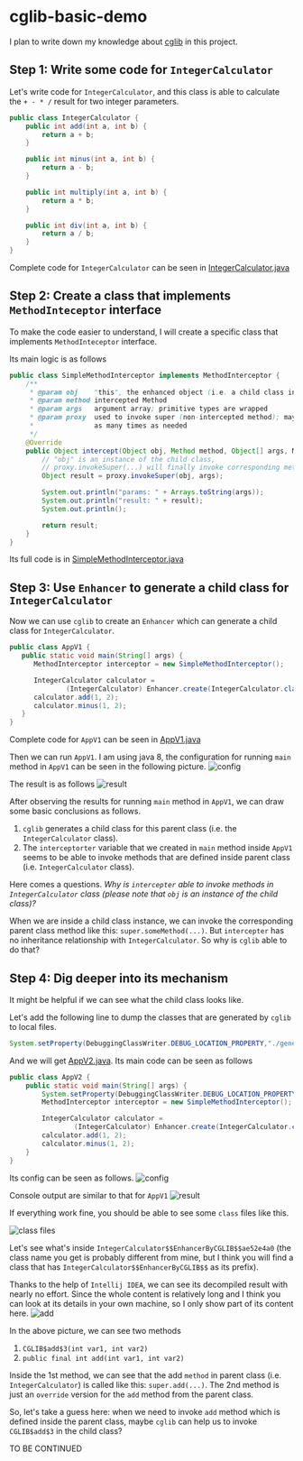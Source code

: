 # cglib-basic-demo

I plan to write down my knowledge about [cglib](https://github.com/cglib/cglib) in this project.

## Step 1: Write some code for `IntegerCalculator`

Let's write code for `IntegerCalculator`,
and this class is able to calculate the `+ - * /` result for two integer parameters.

```java
public class IntegerCalculator {
    public int add(int a, int b) {
        return a + b;
    }

    public int minus(int a, int b) {
        return a - b;
    }

    public int multiply(int a, int b) {
        return a * b;
    }

    public int div(int a, int b) {
        return a / b;
    }
}
```

Complete code for `IntegerCalculator` can be seen in
[IntegerCalculator.java](app/src/main/java/com/demo/cg/IntegerCalculator.java)

## Step 2: Create a class that implements `MethodInteceptor` interface

To make the code easier to understand,
I will create a specific class that implements `MethodInteceptor` interface.

Its main logic is as follows

```java
public class SimpleMethodInterceptor implements MethodInterceptor {
    /**
     * @param obj    "this", the enhanced object (i.e. a child class instance) 
     * @param method intercepted Method
     * @param args   argument array; primitive types are wrapped
     * @param proxy  used to invoke super (non-intercepted method); may be called
     *               as many times as needed
     */
    @Override
    public Object intercept(Object obj, Method method, Object[] args, MethodProxy proxy) throws Throwable {
        // "obj" is an instance of the child class,
        // proxy.invokeSuper(...) will finally invoke corresponding method in parent class (i.e. "IntegerCalculator" class)
        Object result = proxy.invokeSuper(obj, args);

        System.out.println("params: " + Arrays.toString(args));
        System.out.println("result: " + result);
        System.out.println();

        return result;
    }
}
```

Its full code is in [SimpleMethodInterceptor.java](app/src/main/java/com/demo/util/SimpleMethodInterceptor.java)

## Step 3: Use `Enhancer` to generate a child class for `IntegerCalculator`
Now we can use `cglib` to create an `Enhancer` which can generate a child class for `IntegerCalculator`.
```java
public class AppV1 {
   public static void main(String[] args) {
      MethodInterceptor interceptor = new SimpleMethodInterceptor();

      IntegerCalculator calculator =
              (IntegerCalculator) Enhancer.create(IntegerCalculator.class, interceptor);
      calculator.add(1, 2);
      calculator.minus(1, 2);
   }
}
```

Complete code for `AppV1` can be seen in
[AppV1.java](app/src/main/java/com/demo/AppV1.java)

Then we can run `AppV1`.
I am using java 8, the configuration for running `main` method in `AppV1` can be seen in the following picture.
![config](pic/AppV1.png)

The result is as follows
![result](pic/result.png)

After observing the results for running `main` method in `AppV1`,
we can draw some basic conclusions as follows.

1. `cglib` generates a child class for this parent class (i.e. the `IntegerCalculator` class).
2. The `interceptorter` variable that we created in `main` method inside `AppV1`
   seems to be able to invoke methods that are defined inside parent class (i.e. `IntegerCalculator` class).

Here comes a questions.
*Why is `intercepter` able to invoke methods in `IntegerCalculator` class (please note that `obj` is an
   instance of the child class)?*

When we are inside a child class instance, 
we can invoke the corresponding parent class method like this: `super.someMethod(...)`.
But `intercepter` has no inheritance relationship with `IntegerCalculator`. 
So why is `cglib` able to do that?

## Step 4: Dig deeper into its mechanism
It might be helpful if we can see what the child class looks like.

Let's add the following line to dump the classes that are generated by `cglib` to local files.

```java
System.setProperty(DebuggingClassWriter.DEBUG_LOCATION_PROPERTY,"./generated");
```

And we will get [AppV2.java](app/src/main/java/com/demo/AppV2.java).
Its main code can be seen as follows
```java
public class AppV2 {
    public static void main(String[] args) {
        System.setProperty(DebuggingClassWriter.DEBUG_LOCATION_PROPERTY, "./generated");
        MethodInterceptor interceptor = new SimpleMethodInterceptor();

        IntegerCalculator calculator =
                (IntegerCalculator) Enhancer.create(IntegerCalculator.class, interceptor);
        calculator.add(1, 2);
        calculator.minus(1, 2);
    }
}
```

Its config can be seen as follows.
![config](pic/AppV2.png)

Console output are similar to that for `AppV1`
![result](pic/result2.png)

If everything work fine, you should be able to see some `class` files like this. 

![class files](pic/classes.png)

Let's see what's inside `IntegerCalculator$$EnhancerByCGLIB$$ae52e4a0` 
(the class name you get is probably different from mine, 
but I think you will find a class that has `IntegerCalculator$$EnhancerByCGLIB$$` as its prefix).

Thanks to the help of `Intellij IDEA`,
we can see its decompiled result with nearly no effort.
Since the whole content is relatively long and I think you can look at its details in your own machine,
so I only show part of its content here.
![add](pic/add.png)

In the above picture, we can see two methods
1. `CGLIB$add$3(int var1, int var2)`
2. `public final int add(int var1, int var2)` 

Inside the 1st method, we can see that the add `method` in parent class (i.e. `IntegerCalculator`) is called like this: `super.add(...)`. 
The 2nd method is just an `override` version for the `add` method from the parent class.

So, let's take a guess here:
when we need to invoke `add` method which is defined inside the parent class,
maybe `cglib` can help us to invoke `CGLIB$add$3` in the child class?


TO BE CONTINUED



